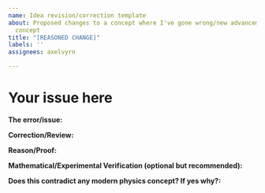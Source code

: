 ```yaml
---
name: Idea revision/correction template
about: Proposed changes to a concept where I've gone wrong/new advancements to the
  concept
title: "[REASONED CHANGE]"
labels: ''
assignees: axelvyrn

---
```


# Your issue here

**The error/issue:**

**Correction/Review:**

**Reason/Proof:**

**Mathematical/Experimental Verification (optional but recommended):**

**Does this contradict any modern physics concept? If yes why?:**
